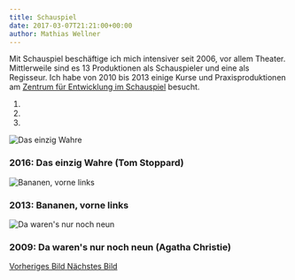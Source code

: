```yaml
---
title: Schauspiel
date: 2017-03-07T21:21:00+00:00
author: Mathias Wellner
---
```

Mit Schauspiel beschäftige ich mich intensiver seit 2006, vor allem Theater. Mittlerweile sind es 13 Produktionen als Schauspieler und eine als Regisseur. Ich habe von 2010 bis 2013 einige Kurse und Praxisproduktionen am [Zentrum für Entwicklung im Schauspiel](http://www.zes-info.ch) besucht.

<div id="actingPhotos" class="carousel slide" data-ride="carousel">
  <ol class="carousel-indicators">
    <li data-target="#actingPhotos" data-slide-to="0" class="active"></li>
    <li data-target="#actingPhotos" data-slide-to="1"></li>
    <li data-target="#actingPhotos" data-slide-to="2"></li>
  </ol>
  <div class="carousel-inner" role="listbox">
    <div class="carousel-item active">
      <img class="d-block img-fluid" src="https://c1.staticflickr.com/2/1451/24988729941_150b5b51eb_h.jpg" alt="Das einzig Wahre">
      <div class="carousel-caption d-none d-md-block">
        <h3>2016: Das einzig Wahre (Tom Stoppard)</h3>
      </div>
    </div>
    <div class="carousel-item">
      <img class="d-block img-fluid" src="https://c1.staticflickr.com/8/7351/11425002584_8ea92381e3_o.jpg" alt="Bananen, vorne links">
      <div class="carousel-caption d-none d-md-block">
        <h3>2013: Bananen, vorne links</h3>
      </div>      
    </div>
    <div class="carousel-item">
      <img class="d-block img-fluid" src="https://c1.staticflickr.com/4/3126/2573026271_4a331f293b_o.jpg" alt="Da waren's nur noch neun">
      <div class="carousel-caption d-none d-md-block">
        <h3>2009: Da waren's nur noch neun (Agatha Christie)</h3>
      </div>      
    </div>
    <a class="carousel-control-prev" href="#actingPhotos" role="button" data-slide="prev">
      <span class="carousel-control-prev-icon" aria-hidden="true"></span>
      <span class="sr-only">Vorheriges Bild</span>
    </a>
    <a class="carousel-control-next" href="#actingPhotos" role="button" data-slide="next">
      <span class="carousel-control-next-icon" aria-hidden="true"></span>
      <span class="sr-only">Nächstes Bild</span>
    </a>    
  </div>
</div>